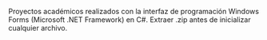 Proyectos académicos realizados con la interfaz de programación Windows Forms (Microsoft .NET Framework) en C#.
Extraer .zip antes de inicializar cualquier archivo.

